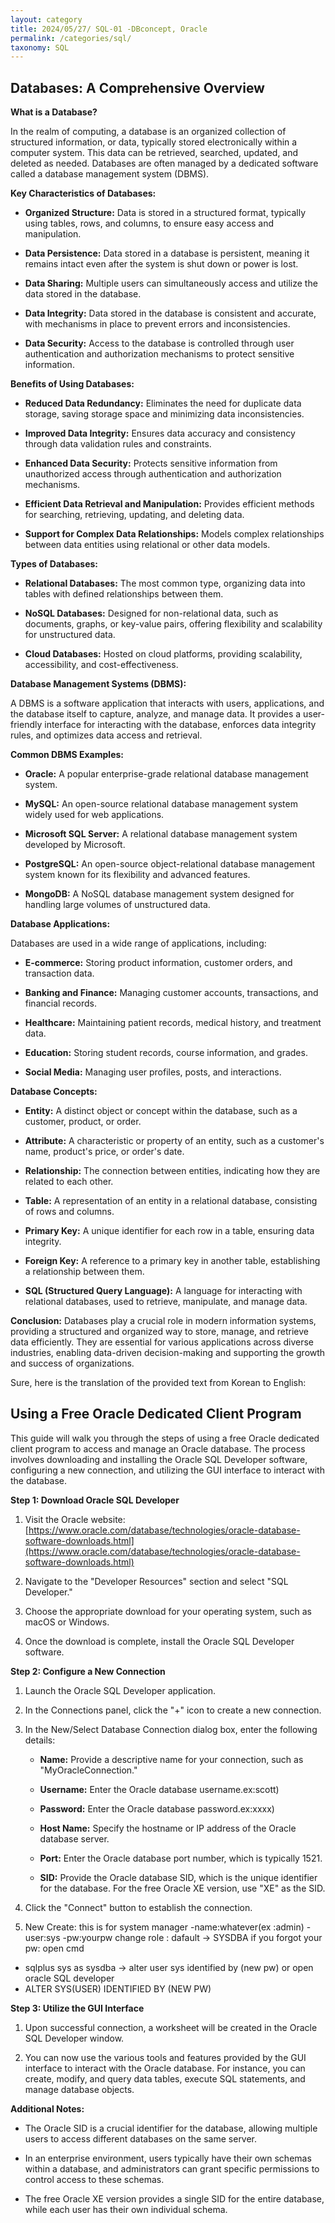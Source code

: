 ```yaml
---
layout: category
title: 2024/05/27/ SQL-01 -DBconcept, Oracle
permalink: /categories/sql/
taxonomy: SQL
---
```


## Databases: A Comprehensive Overview

**What is a Database?**

In the realm of computing, a database is an organized collection of structured information, or data, typically stored electronically within a computer system. This data can be retrieved, searched, updated, and deleted as needed. Databases are often managed by a dedicated software called a database management system (DBMS).

**Key Characteristics of Databases:**

* **Organized Structure:** Data is stored in a structured format, typically using tables, rows, and columns, to ensure easy access and manipulation.

* **Data Persistence:** Data stored in a database is persistent, meaning it remains intact even after the system is shut down or power is lost.

* **Data Sharing:** Multiple users can simultaneously access and utilize the data stored in the database.

* **Data Integrity:** Data stored in the database is consistent and accurate, with mechanisms in place to prevent errors and inconsistencies.

* **Data Security:** Access to the database is controlled through user authentication and authorization mechanisms to protect sensitive information.

**Benefits of Using Databases:**

* **Reduced Data Redundancy:** Eliminates the need for duplicate data storage, saving storage space and minimizing data inconsistencies.

* **Improved Data Integrity:** Ensures data accuracy and consistency through data validation rules and constraints.

* **Enhanced Data Security:** Protects sensitive information from unauthorized access through authentication and authorization mechanisms.

* **Efficient Data Retrieval and Manipulation:** Provides efficient methods for searching, retrieving, updating, and deleting data.

* **Support for Complex Data Relationships:** Models complex relationships between data entities using relational or other data models.

**Types of Databases:**

* **Relational Databases:** The most common type, organizing data into tables with defined relationships between them.

* **NoSQL Databases:** Designed for non-relational data, such as documents, graphs, or key-value pairs, offering flexibility and scalability for unstructured data.

* **Cloud Databases:** Hosted on cloud platforms, providing scalability, accessibility, and cost-effectiveness.

**Database Management Systems (DBMS):**

A DBMS is a software application that interacts with users, applications, and the database itself to capture, analyze, and manage data. It provides a user-friendly interface for interacting with the database, enforces data integrity rules, and optimizes data access and retrieval.

**Common DBMS Examples:**

* **Oracle:** A popular enterprise-grade relational database management system.

* **MySQL:** An open-source relational database management system widely used for web applications.

* **Microsoft SQL Server:** A relational database management system developed by Microsoft.

* **PostgreSQL:** An open-source object-relational database management system known for its flexibility and advanced features.

* **MongoDB:** A NoSQL database management system designed for handling large volumes of unstructured data.

**Database Applications:**

Databases are used in a wide range of applications, including:

* **E-commerce:** Storing product information, customer orders, and transaction data.

* **Banking and Finance:** Managing customer accounts, transactions, and financial records.

* **Healthcare:** Maintaining patient records, medical history, and treatment data.

* **Education:** Storing student records, course information, and grades.

* **Social Media:** Managing user profiles, posts, and interactions.

**Database Concepts:**

* **Entity:** A distinct object or concept within the database, such as a customer, product, or order.

* **Attribute:** A characteristic or property of an entity, such as a customer's name, product's price, or order's date.

* **Relationship:** The connection between entities, indicating how they are related to each other.

* **Table:** A representation of an entity in a relational database, consisting of rows and columns.

* **Primary Key:** A unique identifier for each row in a table, ensuring data integrity.

* **Foreign Key:** A reference to a primary key in another table, establishing a relationship between them.

* **SQL (Structured Query Language):** A language for interacting with relational databases, used to retrieve, manipulate, and manage data.

**Conclusion:**
Databases play a crucial role in modern information systems, providing a structured and organized way to store, manage, and retrieve data efficiently. They are essential for various applications across diverse industries, enabling data-driven decision-making and supporting the growth and success of organizations.

Sure, here is the translation of the provided text from Korean to English:

## **Using a Free Oracle Dedicated Client Program**

This guide will walk you through the steps of using a free Oracle dedicated client program to access and manage an Oracle database. The process involves downloading and installing the Oracle SQL Developer software, configuring a new connection, and utilizing the GUI interface to interact with the database.

**Step 1: Download Oracle SQL Developer**

1. Visit the Oracle website: [https://www.oracle.com/database/technologies/oracle-database-software-downloads.html](https://www.oracle.com/database/technologies/oracle-database-software-downloads.html)

2. Navigate to the "Developer Resources" section and select "SQL Developer."

3. Choose the appropriate download for your operating system, such as macOS or Windows.

4. Once the download is complete, install the Oracle SQL Developer software.

**Step 2: Configure a New Connection**

1. Launch the Oracle SQL Developer application.

2. In the Connections panel, click the "+" icon to create a new connection.

3. In the New/Select Database Connection dialog box, enter the following details:

   - **Name:** Provide a descriptive name for your connection, such as "MyOracleConnection."

   - **Username:** Enter the Oracle database username.ex:scott) 

   - **Password:** Enter the Oracle database password.ex:xxxx)

   - **Host Name:** Specify the hostname or IP address of the Oracle database server.

   - **Port:** Enter the Oracle database port number, which is typically 1521.

   - **SID:** Provide the Oracle database SID, which is the unique identifier for the database. For the free Oracle XE version, use "XE" as the SID.

4. Click the "Connect" button to establish the connection.

5. New Create: this is for system manager 
   -name:whatever(ex :admin)
   -user:sys
   -pw:yourpw
   change role : dafault -> SYSDBA
if you forgot your pw:
  open cmd
  - sqlplus sys as sysdba -> alter user sys identified by (new pw) 
or
  open oracle SQL developer
  - ALTER SYS(USER) IDENTIFIED BY (NEW PW)  

**Step 3: Utilize the GUI Interface**

1. Upon successful connection, a worksheet will be created in the Oracle SQL Developer window.

2. You can now use the various tools and features provided by the GUI interface to interact with the Oracle database. For instance, you can create, modify, and query data tables, execute SQL statements, and manage database objects.

**Additional Notes:**

* The Oracle SID is a crucial identifier for the database, allowing multiple users to access different databases on the same server.

* In an enterprise environment, users typically have their own schemas within a database, and administrators can grant specific permissions to control access to these schemas.

* The free Oracle XE version provides a single SID for the entire database, while each user has their own individual schema.

